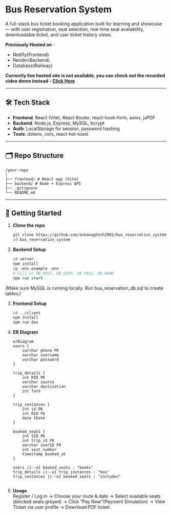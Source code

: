 # Bus Reservation System

A full-stack bus ticket booking application built for learning and showcase — with user registration, seat selection, real-time seat availability, downloadable ticket, and user ticket history views.

<!--Check it out - [Click Here](https://bus-anywhere.netlify.app)  -->
  
**Previously Hosted on** - 
- Netlify(Frontend)
- Render(Backend)
- Database(Railway)

**Currently live hosted site is not available, you can check out the recorded video demo instead - [Click Here](https://drive.google.com/file/d/1cBqpaEX1xwcB-0JgkVG_hBYuyM-76t0T/view?usp=sharing)**

---

## 🛠️ Tech Stack

- **Frontend**: React (Vite), React Router, react-hook-form, axios, jsPDF
- **Backend**: Node.js, Express, MySQL, bcrypt
- **Auth**: LocalStorage for session, password hashing
- **Tools**: dotenv, cors, react-hot-toast

---

## 🗂️ Repo Structure

    /your-repo
    │
    ├── frontend/ # React app (Vite)
    ├── backend/ # Node + Express API
    ├── .gitignore
    └── README.md

---

## 🚀 Getting Started

1. **Clone the repo**  
   ```bash
   git clone https://github.com/ankanaghosh2001/bus_reservation_system.git
   cd bus_reservation_system
2. **Backend Setup**
    ```bash
    cd server
    npm install
    cp .env.example .env
    # Fill in DB_HOST, DB_USER, DB_PASS, DB_NAME
    npm run start
    
(Make sure MySQL is running locally. Run bus_reservation_db.sql to create tables.) 
   
3. **Frontend Setup**
    ```bash
    cd ../client
    npm install
    npm run dev

4. **ER Diagram**
    ```mermaid
    erDiagram
    users {
        varchar phone PK
        varchar username
        varchar password
    }

    trip_details {
        int RID PK
        varchar source
        varchar destination
        int fare
    }

    trip_instances {
        int id PK
        int RID FK
        date tDate
    }

    booked_seats {
        int SID PK
        int trip_id FK
        varchar userID FK
        int seat_number
        timestamp booked_at
    }

    users ||--o{ booked_seats : "books"
    trip_details ||--o{ trip_instances : "has"
    trip_instances ||--o{ booked_seats : "includes"


5. **Usage**  
    Register / Log in → Choose your route & date → Select available seats (blocked seats greyed) → Click "Pay Now"(Payment Simulation) → View Ticket via user profile → Download PDF ticket


